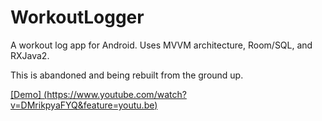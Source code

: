 # WorkoutLogger
A workout log app for Android. Uses MVVM architecture, Room/SQL, and RXJava2.

This is abandoned and being rebuilt from the ground up.

[[Demo] (https://www.youtube.com/watch?v=DMrikpyaFYQ&feature=youtu.be)](https://www.youtube.com/watch?v=DMrikpyaFYQ&feature=youtu.be)
